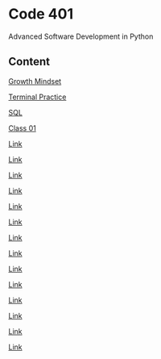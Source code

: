 # Code 401

Advanced Software Development in Python

## Content

[Growth Mindset](../Code-401/growth-mindset.md)

[Terminal Practice](../Code-401/terminal.md)

[SQL](../Code-401/sql.md)

[Class 01](../Code-401/class-01.md)

[Link]()

[Link]()

[Link]()

[Link]()

[Link]()

[Link]()

[Link]()

[Link]()

[Link]()

[Link]()

[Link]()

[Link]()

[Link]()

[Link]()